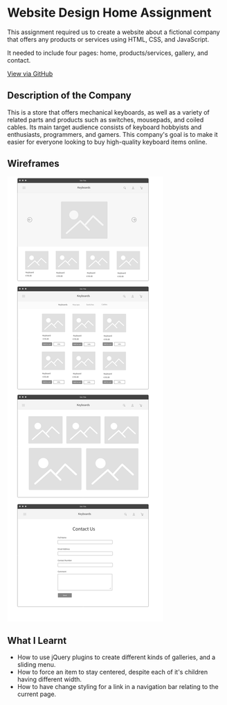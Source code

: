 # Website Design Home Assignment

This assignment required us to create a website about a fictional company that offers any products or services using HTML, CSS, and JavaScript.

It needed to include four pages: home, products/services, gallery, and contact.

[View via GitHub](https://emuel-vassallo.github.io/keyboards-shop-website/)

## Description of the Company

This is a store that offers mechanical keyboards, as well as a variety of related parts and products such as switches, mousepads, and coiled cables. Its main target audience consists of keyboard hobbyists and enthusiasts, programmers, and gamers. This company's goal is to make it easier for everyone looking to buy high-quality keyboard items online.

## Wireframes

![](img/wireframes.png)

## What I Learnt

- How to use jQuery plugins to create different kinds of galleries, and a sliding menu.
- How to force an item to stay centered, despite each of it's children having different width.
- How to have change styling for a link in a navigation bar relating to the current page.
